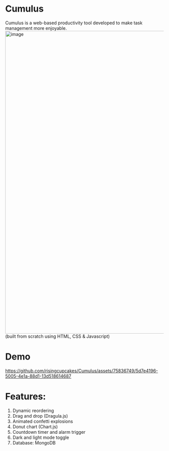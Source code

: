 # Cumulus

Cumulus is a web-based productivity tool developed to make task management more enjoyable.
<img width="958" alt="image" src="https://github.com/risingcupcakes/Cumulus/assets/75836749/72b13396-d5c3-4c3d-9267-1f0eb76d6cc2">
(built from scratch using HTML, CSS & Javascript)

# Demo
https://github.com/risingcupcakes/Cumulus/assets/75836749/5d7e4196-5005-4e1a-88d1-13d518614687

# Features:
1. Dynamic reordering
2. Drag and drop (Dragula.js)
3. Animated confetti explosions 
4. Donut chart (Chart.js)
5. Countdown timer and alarm trigger
6. Dark and light mode toggle
7. Database: MongoDB
